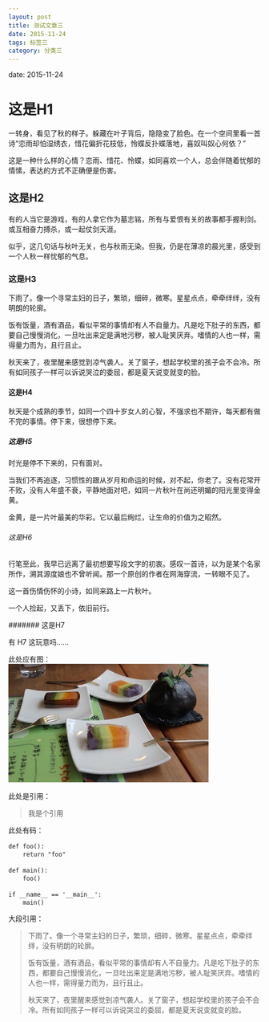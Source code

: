```yaml
---
layout: post
title: 测试文章三
date: 2015-11-24
tags: 标签三
category: 分类三
---
```


date: 2015-11-24

# 这是H1

一转身，看见了秋的样子。躲藏在叶子背后，隐隐变了脸色。在一个空间里看一首诗“恋雨却怕湿绣衣，惜花偏折花枝低，怜蝶反扑蝶落地，喜奴叫奴心何依？”

这是一种什么样的心情？恋雨、惜花、怜蝶，如同喜欢一个人，总会伴随着忧郁的情愫，表达的方式不正确便是伤害。

## 这是H2

有的人当它是游戏，有的人拿它作为墓志铭，所有与爱恨有关的故事都手握利剑。或互相奋力搏杀，或一起仗剑天涯。

似乎，这几句话与秋叶无关，也与秋雨无染。但我，仍是在薄凉的晨光里，感受到一个人秋一样忧郁的气息。

### 这是H3

下雨了。像一个寻常主妇的日子，繁琐，细碎，微寒。星星点点，牵牵绊绊，没有明朗的轮廓。

饭有饭量，酒有酒品，看似平常的事情却有人不自量力。凡是吃下肚子的东西，都要自己慢慢消化，一旦吐出来定是满地污秽，被人耻笑厌弃。嗜情的人也一样，需得量力而为，且行且止。

秋天来了，夜里醒来感觉到凉气袭人。关了窗子，想起学校里的孩子会不会冷。所有如同孩子一样可以诉说哭泣的委屈，都是夏天说变就变的脸。

#### 这是H4

秋天是个成熟的季节，如同一个四十岁女人的心智，不强求也不期许，每天都有做不完的事情。停下来，很想停下来。

##### 这是H5

时光是停不下来的，只有面对。

当我们不再追逐，习惯性的跟从岁月和命运的时候，对不起，你老了。没有花常开不败，没有人年盛不衰，平静地面对吧，如同一片秋叶在尚还明媚的阳光里变得金黄。

金黄，是一片叶最美的华彩。它以最后绚烂，让生命的价值为之昭然。

###### 这是H6

行笔至此，我早已远离了最初想要写段文字的初衷。感叹一首诗，以为是某个名家所作，溯其源度娘也不曾听闻。那一个原创的作者在网海穿流，一转眼不见了。

这一首伤情伤怀的小诗，如同来路上一片秋叶。

一个人捡起，又丢下，依旧前行。

####### 这是H7

有 H7 这玩意吗……

此处应有图：  
![](../assets/img/blog/dessert.jpg)

此处是引用：  
> 我是个引用

此处有码：  

    def foo():
        return "foo"

    def main():
        foo()

    if __name__ == '__main__':
        main()

大段引用：  
> 下雨了。像一个寻常主妇的日子，繁琐，细碎，微寒。星星点点，牵牵绊绊，没有明朗的轮廓。
>
> 饭有饭量，酒有酒品，看似平常的事情却有人不自量力。凡是吃下肚子的东西，都要自己慢慢消化，一旦吐出来定是满地污秽，被人耻笑厌弃。嗜情的人也一样，需得量力而为，且行且止。
>
> 秋天来了，夜里醒来感觉到凉气袭人。关了窗子，想起学校里的孩子会不会冷。所有如同孩子一样可以诉说哭泣的委屈，都是夏天说变就变的脸。